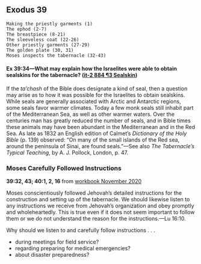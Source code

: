 ## Exodus 39

```
Making the priestly garments (1)
The ephod (2-7)
The breastpiece (8-21)
The sleeveless coat (22-26)
Other priestly garments (27-29)
The golden plate (30, 31)
Moses inspects the tabernacle (32-43)
```

#### Ex 39:34​—What may explain how the Israelites were able to obtain sealskins for the tabernacle? ([it-2 884 ¶3 Sealskin](https://www.jw.org/en/library/books/Insight-on-the-Scriptures/Sealskin/#p5))

If the *taʹchash* of the Bible does designate a kind of seal, then a question may arise as to how it was possible for the Israelites to obtain sealskins. While seals are generally associated with Arctic and Antarctic regions, some seals favor warmer climates. Today a few monk seals still inhabit part of the Mediterranean Sea, as well as other warmer waters. Over the centuries man has greatly reduced the number of seals, and in Bible times these animals may have been abundant in the Mediterranean and in the Red Sea. As late as 1832 an English edition of Calmet’s *Dictionary of the Holy Bible* (p. 139) observed: “On many of the small islands of the Red sea, around the peninsula of Sinai, are found seals.”​—See also *The Tabernacle’s Typical Teaching*, by A. J. Pollock, London, p. 47.

### Moses Carefully Followed Instructions

**39:32, 43; 40:1, 2, 16** from [workbook November 2020](https://www.jw.org/en/library/jw-meeting-workbook/november-2020-mwb/Life-and-Ministry-Meeting-Schedule-for-November-2-8-2020/Moses-Carefully-Followed-Instructions/)

Moses conscientiously followed Jehovah’s detailed instructions for the construction and setting up of the tabernacle. We should likewise listen to any instructions we receive from Jehovah’s organization and obey promptly and wholeheartedly. This is true even if it does not seem important to follow them or we do not understand the reason for the instructions.​—Lu 16:10.

Why should we listen to and carefully follow instructions . . .

- during meetings for field service?
- regarding preparing for medical emergencies?
- about disaster preparedness?
